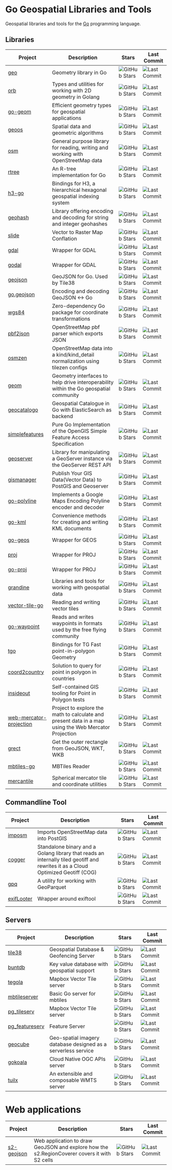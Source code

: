# Go Geospatial Libraries and Tools

Geospatial libraries and tools for the [Go](https://go.dev/) programming language.

## Libraries


| Project                   | Description                                                             | Stars                                       | Last Commit                                                |
|---------------------------|-------------------------------------------------------------------------|---------------------------------------------|------------------------------------------------------------|
| [geo](https://github.com/golang/geo) | Geometry library in Go                                               | ![GitHub Stars](https://img.shields.io/github/stars/golang/geo) | ![Last Commit](https://img.shields.io/github/last-commit/golang/geo/master) |
| [orb](https://github.com/paulmach/orb) | Types and utilities for working with 2D geometry in Golang              | ![GitHub Stars](https://img.shields.io/github/stars/paulmach/orb) | ![Last Commit](https://img.shields.io/github/last-commit/paulmach/orb/master) |
| [go-geom](https://github.com/twpayne/go-geom) | Efficient geometry types for geospatial applications                     | ![GitHub Stars](https://img.shields.io/github/stars/twpayne/go-geom) | ![Last Commit](https://img.shields.io/github/last-commit/twpayne/go-geom/master) |
| [geoos](https://github.com/spatial-go/geoos) | Spatial data and geometric algorithms                                   | ![GitHub Stars](https://img.shields.io/github/stars/spatial-go/geoos) | ![Last Commit](https://img.shields.io/github/last-commit/spatial-go/geoos/main) |
| [osm](https://github.com/paulmach/osm) | General purpose library for reading, writing and working with OpenStreetMap data | ![GitHub Stars](https://img.shields.io/github/stars/paulmach/osm) | ![Last Commit](https://img.shields.io/github/last-commit/paulmach/osm/master) |
| [rtree](https://github.com/tidwall/rtree) | An R-tree implementation for Go                                          | ![GitHub Stars](https://img.shields.io/github/stars/tidwall/rtree) | ![Last Commit](https://img.shields.io/github/last-commit/tidwall/rtree/master) |
| [h3-go](https://github.com/uber/h3-go) | Bindings for H3, a hierarchical hexagonal geospatial indexing system      | ![GitHub Stars](https://img.shields.io/github/stars/uber/h3-go) | ![Last Commit](https://img.shields.io/github/last-commit/uber/h3-go/master) |
| [geohash](https://github.com/mmcloughlin/geohash) | Library offering encoding and decoding for string and integer geohashes  | ![GitHub Stars](https://img.shields.io/github/stars/mmcloughlin/geohash) | ![Last Commit](https://img.shields.io/github/last-commit/mmcloughlin/geohash/master) |
| [slide](https://github.com/paulmach/slide) | Vector to Raster Map Conflation                                          | ![GitHub Stars](https://img.shields.io/github/stars/paulmach/slide) | ![Last Commit](https://img.shields.io/github/last-commit/paulmach/slide/master) |
| [gdal](https://github.com/lukeroth/gdal) | Wrapper for GDAL                                                        | ![GitHub Stars](https://img.shields.io/github/stars/lukeroth/gdal) | ![Last Commit](https://img.shields.io/github/last-commit/lukeroth/gdal/master) |
| [godal](https://github.com/airbusgeo/godal) | Wrapper for GDAL                                                        | ![GitHub Stars](https://img.shields.io/github/stars/airbusgeo/godal) | ![Last Commit](https://img.shields.io/github/last-commit/airbusgeo/godal/main) |
| [geojson](https://github.com/tidwall/geojson) | GeoJSON for Go. Used by Tile38                                           | ![GitHub Stars](https://img.shields.io/github/stars/tidwall/geojson) | ![Last Commit](https://img.shields.io/github/last-commit/tidwall/geojson/master) |
| [go.geojson](https://github.com/paulmach/go.geojson) | Encoding and decoding GeoJSON <-> Go                                    | ![GitHub Stars](https://img.shields.io/github/stars/paulmach/go.geojson) | ![Last Commit](https://img.shields.io/github/last-commit/paulmach/go.geojson/master) |
| [wgs84](https://github.com/wroge/wgs84) | Zero-dependency Go package for coordinate transformations                | ![GitHub Stars](https://img.shields.io/github/stars/wroge/wgs84) | ![Last Commit](https://img.shields.io/github/last-commit/wroge/wgs84/main) |
| [pbf2json](https://github.com/pelias/pbf2json) | OpenStreetMap pbf parser which exports JSON                              | ![GitHub Stars](https://img.shields.io/github/stars/pelias/pbf2json) | ![Last Commit](https://img.shields.io/github/last-commit/pelias/pbf2json/master) |
| [osmzen](https://github.com/paulmach/osmzen) | OpenStreetMap data into a kind/kind_detail normalization using tilezen configs | ![GitHub Stars](https://img.shields.io/github/stars/paulmach/osmzen) | ![Last Commit](https://img.shields.io/github/last-commit/paulmach/osmzen/master) |
| [geom](https://github.com/go-spatial/geom) | Geometry interfaces to help drive interoperability within the Go geospatial community | ![GitHub Stars](https://img.shields.io/github/stars/go-spatial/geom) | ![Last Commit](https://img.shields.io/github/last-commit/go-spatial/geom/master) |
| [geocatalogo](https://github.com/go-spatial/geocatalogo) | Geospatial Catalogue in Go with ElasticSearch as backend                | ![GitHub Stars](https://img.shields.io/github/stars/go-spatial/geocatalogo) | ![Last Commit](https://img.shields.io/github/last-commit/go-spatial/geocatalogo/master) |
| [simplefeatures](https://github.com/peterstace/simplefeatures) | Pure Go Implementation of the OpenGIS Simple Feature Access Specification | ![GitHub Stars](https://img.shields.io/github/stars/peterstace/simplefeatures) | ![Last Commit](https://img.shields.io/github/last-commit/peterstace/simplefeatures/master) |
| [geoserver](https://github.com/hishamkaram/geoserver) | Library for manipulating a GeoServer instance via the GeoServer REST API | ![GitHub Stars](https://img.shields.io/github/stars/hishamkaram/geoserver) | ![Last Commit](https://img.shields.io/github/last-commit/hishamkaram/geoserver/master) |
| [gismanager](https://github.com/hishamkaram/gismanager) | Publish Your GIS Data(Vector Data) to PostGIS and Geoserver              | ![GitHub Stars](https://img.shields.io/github/stars/hishamkaram/gismanager) | ![Last Commit](https://img.shields.io/github/last-commit/hishamkaram/gismanager/master) |
| [go-polyline](https://github.com/twpayne/go-polyline) | Implements a Google Maps Encoding Polyline encoder and decoder           | ![GitHub Stars](https://img.shields.io/github/stars/twpayne/go-polyline) | ![Last Commit](https://img.shields.io/github/last-commit/twpayne/go-polyline/master) |
| [go-kml](https://github.com/twpayne/go-kml) | Convenience methods for creating and writing KML documents               | ![GitHub Stars](https://img.shields.io/github/stars/twpayne/go-kml) | ![Last Commit](https://img.shields.io/github/last-commit/twpayne/go-kml/master) |
| [go-geos](https://github.com/twpayne/go-geos) | Wrapper for GEOS                                                        | ![GitHub Stars](https://img.shields.io/github/stars/twpayne/go-geos) | ![Last Commit](https://img.shields.io/github/last-commit/twpayne/go-geos/master) |
| [proj](https://github.com/go-spatial/proj) | Wrapper for PROJ                                                        | ![GitHub Stars](https://img.shields.io/github/stars/go-spatial/proj) | ![Last Commit](https://img.shields.io/github/last-commit/go-spatial/proj/master) |
| [go-proj](https://github.com/twpayne/go-proj) | Wrapper for PROJ                                                        | ![GitHub Stars](https://img.shields.io/github/stars/twpayne/go-proj) | ![Last Commit](https://img.shields.io/github/last-commit/twpayne/go-proj/master) |
| [grandine](https://github.com/thomersch/grandine)   | Libraries and tools for working with geospatial data     | ![GitHub Stars](https://img.shields.io/github/stars/thomersch/grandine) | ![Last Commit](https://img.shields.io/github/last-commit/thomersch/grandine/master) |
| [vector-tile-go](https://github.com/murphy214/vector-tile-go) | Reading and writing vector tiles                   | ![GitHub Stars](https://img.shields.io/github/stars/murphy214/vector-tile-go) | ![Last Commit](https://img.shields.io/github/last-commit/murphy214/vector-tile-go/master) |
| [go-waypoint](https://github.com/twpayne/go-waypoint) | Reads and writes waypoints in formats used by the free flying community | ![GitHub Stars](https://img.shields.io/github/stars/twpayne/go-waypoint) | ![Last Commit](https://img.shields.io/github/last-commit/twpayne/go-waypoint/master) |
| [tgo](https://github.com/akhenakh/tgo) | Bindings for TG Fast point-in-polygon Geometry                            | ![GitHub Stars](https://img.shields.io/github/stars/akhenakh/tgo) | ![Last Commit](https://img.shields.io/github/last-commit/akhenakh/tgo/main) |
| [coord2country](https://github.com/akhenakh/coord2country) | Solution to query for point in polygon in countries                      | ![GitHub Stars](https://img.shields.io/github/stars/akhenakh/coord2country) | ![Last Commit](https://img.shields.io/github/last-commit/akhenakh/coord2country/main) |
| [insideout](https://github.com/akhenakh/insideout) | Self-contained GIS tooling for Point in Polygon tests                     | ![GitHub Stars](https://img.shields.io/github/stars/akhenakh/insideout) | ![Last Commit](https://img.shields.io/github/last-commit/akhenakh/insideout/master) |
| [web-mercator-projection](https://github.com/jorelosorio/web-mercator-projection) | Project to explore the math to calculate and present data in a map using the Web Mercator Projection | ![GitHub Stars](https://img.shields.io/github/stars/jorelosorio/web-mercator-projection) | ![Last Commit](https://img.shields.io/github/last-commit/jorelosorio/web-mercator-projection/main) |
| [grect](https://github.com/tidwall/grect) | Get the outer rectangle from GeoJSON, WKT, WKB                             | ![GitHub Stars](https://img.shields.io/github/stars/tidwall/grect) | ![Last Commit](https://img.shields.io/github/last-commit/tidwall/grect/master) |
| [mbtiles-go](https://github.com/brendan-ward/mbtiles-go) | MBTiles Reader                                         | ![GitHub Stars](https://img.shields.io/github/stars/brendan-ward/mbtiles-go) | ![Last Commit](https://img.shields.io/github/last-commit/brendan-ward/mbtiles-go/main) |
| [mercantile](https://github.com/murphy214/mercantile) | Spherical mercator tile and coordinate utilities       | ![GitHub Stars](https://img.shields.io/github/stars/murphy214/mercantile) | ![Last Commit](https://img.shields.io/github/last-commit/murphy214/mercantile/main) |




## Commandline Tool

| Project               | Description                                                             | Stars                                       | Last Commit                                                |
|-----------------------|-------------------------------------------------------------------------|---------------------------------------------|------------------------------------------------------------|
| [imposm](https://github.com/omniscale/imposm3) | Imports OpenStreetMap data into PostGIS                                  | ![GitHub Stars](https://img.shields.io/github/stars/omniscale/imposm3) | ![Last Commit](https://img.shields.io/github/last-commit/omniscale/imposm3/master) |
| [cogger](https://github.com/airbusgeo/cogger) | Standalone binary and a Golang library that reads an internally tiled geotiff and rewrites it as a Cloud Optimized Geotiff (COG) | ![GitHub Stars](https://img.shields.io/github/stars/airbusgeo/cogger) | ![Last Commit](https://img.shields.io/github/last-commit/airbusgeo/cogger/main) |
| [gpq](https://github.com/planetlabs/gpq) | A utility for working with GeoParquet                                    | ![GitHub Stars](https://img.shields.io/github/stars/planetlabs/gpq) | ![Last Commit](https://img.shields.io/github/last-commit/planetlabs/gpq/main) |
| [exifLooter](https://github.com/aydinnyunus/exifLooter) | Wrapper around exiftool                              | ![GitHub Stars](https://img.shields.io/github/stars/aydinnyunus/exifLooter) | ![Last Commit](https://img.shields.io/github/last-commit/aydinnyunus/exifLooter/main) |





## Servers

| Project               | Description                                                             | Stars                                       | Last Commit                                                |
|-----------------------|-------------------------------------------------------------------------|---------------------------------------------|------------------------------------------------------------|
| [tile38](https://tile38.com/) | Geospatial Database & Geofencing Server                                | ![GitHub Stars](https://img.shields.io/github/stars/tidwall/tile38) | ![Last Commit](https://img.shields.io/github/last-commit/tidwall/tile38/master) |
| [buntdb](https://github.com/tidwall/buntdb) | Key value database with geospatial support                             | ![GitHub Stars](https://img.shields.io/github/stars/tidwall/buntdb) | ![Last Commit](https://img.shields.io/github/last-commit/tidwall/buntdb/master) |
| [tegola](https://github.com/go-spatial/tegola) | Mapbox Vector Tile server                                              | ![GitHub Stars](https://img.shields.io/github/stars/go-spatial/tegola) | ![Last Commit](https://img.shields.io/github/last-commit/go-spatial/tegola/master) |
| [mbtileserver](https://github.com/consbio/mbtileserver) | Basic Go server for mbtiles                                              | ![GitHub Stars](https://img.shields.io/github/stars/consbio/mbtileserver) | ![Last Commit](https://img.shields.io/github/last-commit/consbio/mbtileserver/main) |
| [pg_tileserv](https://github.com/CrunchyData/pg_tileserv) | Mapbox Vector Tile server                                              | ![GitHub Stars](https://img.shields.io/github/stars/CrunchyData/pg_tileserv) | ![Last Commit](https://img.shields.io/github/last-commit/CrunchyData/pg_tileserv/master) |
| [pg_featureserv](https://github.com/CrunchyData/pg_featureserv) | Feature Server                                                       | ![GitHub Stars](https://img.shields.io/github/stars/CrunchyData/pg_featureserv) | ![Last Commit](https://img.shields.io/github/last-commit/CrunchyData/pg_featureserv/master) |
| [geocube](https://github.com/airbusgeo/geocube) | Geo-spatial imagery database designed as a serverless service          | ![GitHub Stars](https://img.shields.io/github/stars/airbusgeo/geocube) | ![Last Commit](https://img.shields.io/github/last-commit/airbusgeo/geocube/main) |
| [gokoala](https://github.com/PDOK/gokoala) | Cloud Native OGC APIs server                                           | ![GitHub Stars](https://img.shields.io/github/stars/PDOK/gokoala) | ![Last Commit](https://img.shields.io/github/last-commit/PDOK/gokoala/master) |
| [tuilx](https://github.com/chavacava/tuilx) | An extensible and composable WMTS server                                | ![GitHub Stars](https://img.shields.io/github/stars/chavacava/tuilx) | ![Last Commit](https://img.shields.io/github/last-commit/chavacava/tuilx/master) |


# Web applications

| Project           | Description                                                             | Stars                                       | Last Commit                                                |
|-------------------|-------------------------------------------------------------------------|---------------------------------------------|------------------------------------------------------------|
| [s2-geojson](https://github.com/pantrif/s2-geojson) | Web application to draw GeoJSON and explore how the s2.RegionCoverer covers it with S2 cells | ![GitHub Stars](https://img.shields.io/github/stars/pantrif/s2-geojson) | ![Last Commit](https://img.shields.io/github/last-commit/pantrif/s2-geojson/develop) |
